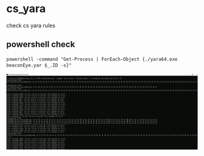 # cs_yara
check cs yara rules

## powershell check
```
powershell -command "Get-Process | ForEach-Object {./yara64.exe beaconEye.yar $_.ID -s}"
```

![](./images/beaconEye.png)
